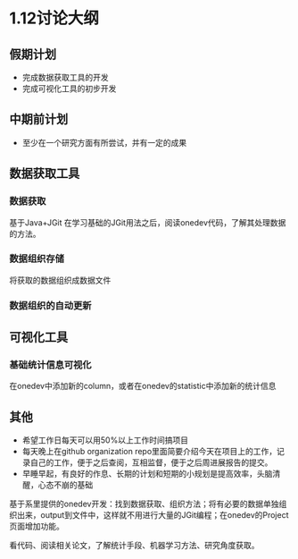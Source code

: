 # 1.12讨论大纲

## 假期计划

- 完成数据获取工具的开发
- 完成可视化工具的初步开发

## 中期前计划

- 至少在一个研究方面有所尝试，并有一定的成果



## 数据获取工具

### 数据获取

基于Java+JGit 在学习基础的JGit用法之后，阅读onedev代码，了解其处理数据的方法。

### 数据组织存储

将获取的数据组织成数据文件

### 数据组织的自动更新





## 可视化工具

### 基础统计信息可视化

在onedev中添加新的column，或者在onedev的statistic中添加新的统计信息





## 其他

- 希望工作日每天可以用50%以上工作时间搞项目
- 每天晚上在github organization repo里面简要介绍今天在项目上的工作，记录自己的工作，便于之后查阅，互相监督，便于之后周进展报告的提交。
- 早睡早起，有良好的作息、长期的计划和短期的小规划是提高效率，头脑清醒，心态不崩的基础





基于系里提供的onedev开发：找到数据获取、组织方法；将有必要的数据单独组织出来，output到文件中，这样就不用进行大量的JGit编程；在onedev的Project页面增加功能。



看代码、阅读相关论文，了解统计手段、机器学习方法、研究角度获取。